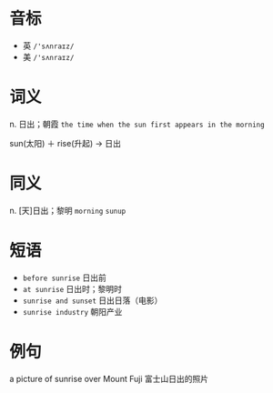 # 音标

- 英 `/'sʌnraɪz/`
- 美 `/'sʌnraɪz/`

# 词义

n. 日出；朝霞
`the time when the sun first appears in the morning`



sun(太阳) ＋ rise(升起) → 日出

# 同义

n. [天]日出；黎明
`morning` `sunup`

# 短语

- `before sunrise` 日出前
- `at sunrise` 日出时；黎明时
- `sunrise and sunset` 日出日落（电影）
- `sunrise industry` 朝阳产业

# 例句

a picture of sunrise over Mount Fuji
富士山日出的照片


